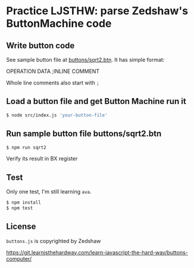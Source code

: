 # Practice LJSTHW: parse Zedshaw's ButtonMachine code 

## Write button code 

See sample button file at [buttons/sqrt2.btn](buttons/sqrt2.btn).  It has simple format:

OPERATION DATA ;INLINE COMMENT

Whole line comments also start with `;`

## Load a button file and get Button Machine run it

```bash
$ node src/index.js 'your-button-file'
```

## Run sample button file buttons/sqrt2.btn

```bash
$ npm run sqrt2
```

Verify its result in BX register 

## Test

Only one test, I'm still learning `ava`.

```bash 
$ npm install
$ npm test
```

## License 

`buttons.js` is copyrighted by Zedshaw

https://git.learnjsthehardway.com/learn-javascript-the-hard-way/buttons-computer/

